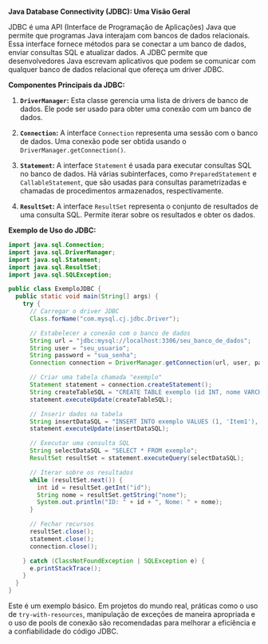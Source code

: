 **Java Database Connectivity (JDBC): Uma Visão Geral**

JDBC é uma API (Interface de Programação de Aplicações) Java que permite que programas Java interajam com bancos de
dados relacionais. Essa interface fornece métodos para se conectar a um banco de dados, enviar consultas SQL e atualizar
dados. A JDBC permite que desenvolvedores Java escrevam aplicativos que podem se comunicar com qualquer banco de dados
relacional que ofereça um driver JDBC.

**Componentes Principais da JDBC:**

1. **`DriverManager`:** Esta classe gerencia uma lista de drivers de banco de dados. Ele pode ser usado para obter uma
   conexão com um banco de dados.

2. **`Connection`:** A interface `Connection` representa uma sessão com o banco de dados. Uma conexão pode ser obtida
   usando o `DriverManager.getConnection()`.

3. **`Statement`:** A interface `Statement` é usada para executar consultas SQL no banco de dados. Há várias
   subinterfaces, como `PreparedStatement` e `CallableStatement`, que são usadas para consultas parametrizadas e
   chamadas de procedimentos armazenados, respectivamente.

4. **`ResultSet`:** A interface `ResultSet` representa o conjunto de resultados de uma consulta SQL. Permite iterar
   sobre os resultados e obter os dados.

**Exemplo de Uso do JDBC:**

```java
import java.sql.Connection;
import java.sql.DriverManager;
import java.sql.Statement;
import java.sql.ResultSet;
import java.sql.SQLException;

public class ExemploJDBC {
  public static void main(String[] args) {
    try {
      // Carregar o driver JDBC
      Class.forName("com.mysql.cj.jdbc.Driver");

      // Estabelecer a conexão com o banco de dados
      String url = "jdbc:mysql://localhost:3306/seu_banco_de_dados";
      String user = "seu_usuario";
      String password = "sua_senha";
      Connection connection = DriverManager.getConnection(url, user, password);

      // Criar uma tabela chamada "exemplo"
      Statement statement = connection.createStatement();
      String createTableSQL = "CREATE TABLE exemplo (id INT, nome VARCHAR(255))";
      statement.executeUpdate(createTableSQL);

      // Inserir dados na tabela
      String insertDataSQL = "INSERT INTO exemplo VALUES (1, 'Item1'), (2, 'Item2')";
      statement.executeUpdate(insertDataSQL);

      // Executar uma consulta SQL
      String selectDataSQL = "SELECT * FROM exemplo";
      ResultSet resultSet = statement.executeQuery(selectDataSQL);

      // Iterar sobre os resultados
      while (resultSet.next()) {
        int id = resultSet.getInt("id");
        String nome = resultSet.getString("nome");
        System.out.println("ID: " + id + ", Nome: " + nome);
      }

      // Fechar recursos
      resultSet.close();
      statement.close();
      connection.close();

    } catch (ClassNotFoundException | SQLException e) {
      e.printStackTrace();
    }
  }
}
```

Este é um exemplo básico. Em projetos do mundo real, práticas como o uso de `try-with-resources`, manipulação de
exceções de maneira apropriada e o uso de pools de conexão são recomendadas para melhorar a eficiência e a
confiabilidade do código JDBC.